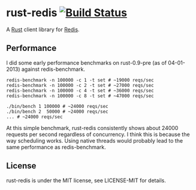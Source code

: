 # rust-redis [![Build Status][travis-image]][travis-link]

[travis-image]: https://travis-ci.org/mneumann/rust-redis.png?branch=master
[travis-link]: https://travis-ci.org/mneumann/rust-redis

A [Rust][rust-home] client library for [Redis][redis-home].

[rust-home]: http://www.rust-lang.org
[redis-home]: http://redis.io

## Performance

I did some early performance benchmarks on rust-0.9-pre (as of 04-01-2013)
against redis-benchmark.

    redis-benchmark -n 100000 -c 1 -t set # ~19000 reqs/sec
    redis-benchmark -n 100000 -c 2 -t set # ~27000 reqs/sec
    redis-benchmark -n 100000 -c 4 -t set # ~36000 reqs/sec
    redis-benchmark -n 100000 -c 8 -t set # ~47000 reqs/sec

    ./bin/bench 1 100000 # ~24000 reqs/sec
    ./bin/bench 2  50000 # ~24000 reqs/sec
    ... # ~24000 reqs/sec

At this simple benchmark, rust-redis consistently shows about 24000 requests
per second regardless of concurrency. I think this is because the way
scheduling works. Using native threads would probably lead to the same
performance as redis-benchmark.

## License

rust-redis is under the MIT license, see LICENSE-MIT for details.
